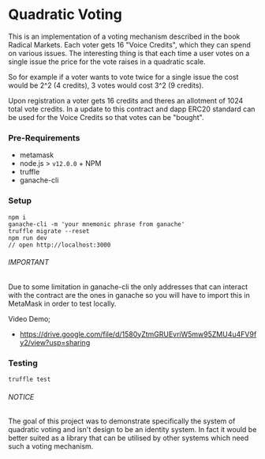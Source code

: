 # Quadratic Voting

This is an implementation of a voting mechanism described in the book Radical Markets.
Each voter gets 16 "Voice Credits", which they can spend on various issues.
The interesting thing is that each time a user votes on a single issue the price for the vote raises in a quadratic scale.

So for example if a voter wants to vote twice for a single issue the cost would be 2^2 (4 credits), 3 votes would cost 3^2 (9 credits).

Upon registration a voter gets 16 credits and theres an allotment of 1024 total vote credits. In a update to this contract and dapp ERC20 standard can be used for the Voice Credits so that votes can be "bought".

### Pre-Requirements
- metamask
- node.js > `v12.0.0` + NPM
- truffle
- ganache-cli

### Setup
```
npm i
ganache-cli -m 'your mnemonic phrase from ganache'
truffle migrate --reset
npm run dev
// open http://localhost:3000 
```

###### IMPORTANT
Due to some limitation in ganache-cli the only addresses that can interact with the contract are the ones in ganache so you will have to import this in MetaMask in order to test locally.

Video Demo;
- https://drive.google.com/file/d/1580yZtmGRUEvriW5mw95ZMU4u4FV9fy2/view?usp=sharing

### Testing
```
truffle test
```

###### NOTICE
The goal of this project was to demonstrate specifically the system of quadratic voting and isn't design to be an identity system. In fact it would be better suited as a library that can be utilised by other systems which need such a voting mechanism.